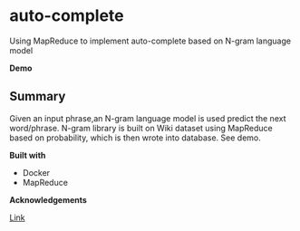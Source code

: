 # auto-complete
Using MapReduce to implement auto-complete based on N-gram language model 

**Demo**

## Summary
Given an input phrase,an N-gram language model is used predict the next word/phrase. N-gram library is built on Wiki dataset using MapReduce based on probability, which is then wrote into database. See demo. 

**Built with**
* Docker
* MapReduce

**Acknowledgements**

[Link](http://jiuzhang.com)
